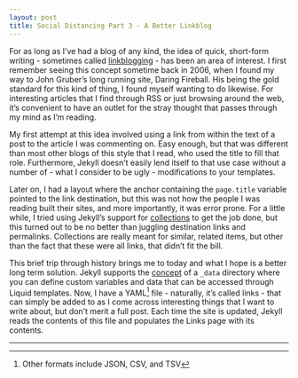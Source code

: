 ```yaml
---
layout: post
title: Social Distancing Part 3 - A Better Linkblog
---
```


For as long as I&#8217;ve had a blog of any kind, the idea of quick, short-form writing - sometimes called [linkblogging][] - has been an area of interest. I first remember seeing this concept sometime back in 2006, when I found my way to John Gruber&#8217;s long running site, Daring Fireball. His being the gold standard for this kind of thing, I found myself wanting to do likewise. For interesting articles that I find through RSS or just browsing around the web, it&#8217;s convenient to have an outlet for the stray thought that passes through my mind as I&#8217;m reading.

My first attempt at this idea involved using a link from within the text of a post to the article I was commenting on. Easy enough, but that was different than most other blogs of this style that I read, who used the title to fill that role. Furthermore, Jekyll doesn&#8217;t easily lend itself to that use case without a number of - what I consider to be ugly - modifications to your templates.

Later on, I had a layout where the anchor containing the <code>page.title</code> variable pointed to the link destination, but this was not how the people I was reading built their sites, and more importantly, it was error prone. For a little while, I tried using Jekyll&#8217;s support for [collections][] to get the job done, but this turned out to be no better than juggling destination links and permalinks. Collections are really meant for similar, related items, but other than the fact that these were all links, that didn&#8217;t fit the bill.

This brief trip through history brings me to today and what I hope is a better long term solution. Jekyll supports the [concept][] of a `_data` directory where you can define custom variables and data that can be accessed through Liquid templates. Now, I have a YAML[^1] file - naturally, it&#8217;s called links - that can simply be added to as I come across interesting things that I want to write about, but don&#8217;t merit a full post. Each time the site is updated, Jekyll reads the contents of this file and populates the Links page with its contents.

<hr />

[linkblogging]: https://www.manton.org/2016/03/03/the-evolution-of.html

[collections]: https://jekyllrb.com/docs/collections/

[concept]: https://jekyllrb.com/docs/datafiles/

[^1]: Other formats include JSON, CSV, and TSV
